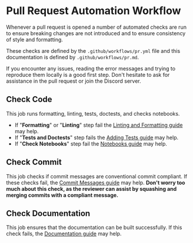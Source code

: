 # Pull Request Automation Workflow
Whenever a pull request is opened a number of automated checks are run to ensure breaking changes are not introduced and to ensure consistency of style and formatting.

These checks are defined by the `.github/workflows/pr.yml` file and this documentation is defined by `.github/workflows/pr.md`.

If you encounter any issues, reading the error messages and trying to reproduce them locally is a good first step.
Don't hesitate to ask for assistance in the pull request or join the Discord server.

## Check Code

This job runs formatting, linting, tests, doctests, and checks notebooks.

<!-- TODO: update this link to the capymoa website after next deployment -->
- If "**Formatting**" or "**Linting**" step fail the [Linting and Formatting guide](https://github.com/adaptive-machine-learning/CapyMOA/blob/main/docs/contributing/vcs.md#linting-and-formatting) may help.
- If "**Tests and Doctests**" step fails the [Adding Tests guide](https://capymoa.org/contributing/tests.html) may help.
- If "**Check Notebooks**" step fail the [Notebooks guide](https://capymoa.org/contributing/docs.html#notebooks) may help.

## Check Commit

This job checks if commit messages are conventional commit compliant. If these checks fail, the [Commit Messages guide](https://capymoa.org/contributing/vcs.html#commit-messages) may help. **Don't worry too much about this check, as the reviewer can assist by squashing and merging commits with a compliant message.**

## Check Documentation

This job ensures that the documentation can be built successfully. If this check fails, the [Documentation guide](https://capymoa.org/contributing/docs.html) may help.
